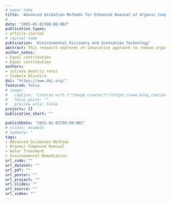 ```yaml
---
# paper name
title: 'Advanced Oxidation Methods for Enhanced Removal of Organic Compounds from Water: A Novel Approach'
# 
date: "2005-01-01T00:00:00Z"
publication_types:
- article-journal
# journal name
publication: 'Environmental Discovery and Innovation Technology'
abstract: This research explores an innovative approach to remove organic compounds from water through advanced oxidation methods. Conducted during Juliana B. Rossi's master's studies at the Federal University of Rio de Janeiro under the guidance of Professor Isabela Oliveira, the study introduces a novel technique that achieved remarkable results in terms of efficiency and environmental impact.
author_notes:
- Equal contribution
- Equal contribution
authors:
- juliana_beatriz_rossi
- Isabela Oliveira
doi: "https://www.doi.org/"
featured: false
# image:
#   caption: 'Created with [**Image creator**](https://www.bing.com/images/create?)'
#   focal_point: ""
#   preview_only: false
projects: []
publication_short: ""

publishDate: "2015-01-01T00:00:00Z"
# slides: example
# summary: "
tags:
- Advanced Oxidation Methods
- Organic Compound Removal
- Water Treatment
- Environmental Remediation
url_code: ""
url_dataset: ""
url_pdf: ""
url_poster: ""
url_project: ""
url_slides: ""
url_source: ""
url_video: ""
---
```


